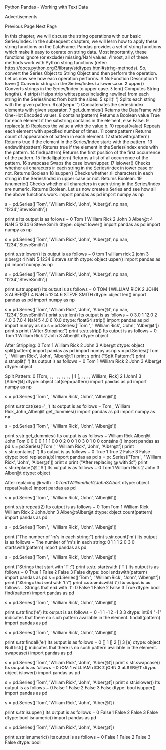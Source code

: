 
Python Pandas - Working with Text Data

Advertisements


 Previous Page 
Next Page   


In this chapter, we will discuss the string operations with our basic Series/Index. In the subsequent chapters, we will learn how to apply these string functions on the DataFrame.
Pandas provides a set of string functions which make it easy to operate on string data. Most importantly, these functions ignore (or exclude) missing/NaN values.
Almost, all of these methods work with Python string functions (refer: https://docs.python.org/3/library/stdtypes.html#string-methods). So, convert the Series Object to String Object and then perform the operation.
Let us now see how each operation performs.
S.No
Function
Description
1
lower()
Converts strings in the Series/Index to lower case.
2
upper()
Converts strings in the Series/Index to upper case.
3
len()
Computes String length().
4
strip()
Helps strip whitespace(including newline) from each string in the Series/index from both the sides.
5
split(' ')
Splits each string with the given pattern.
6
cat(sep=' ')
Concatenates the series/index elements with given separator.
7
get_dummies()
Returns the DataFrame with One-Hot Encoded values.
8
contains(pattern)
Returns a Boolean value True for each element if the substring contains in the element, else False.
9
replace(a,b)
Replaces the value a with the value b.
10
repeat(value)
Repeats each element with specified number of times.
11
count(pattern)
Returns count of appearance of pattern in each element.
12
startswith(pattern)
Returns true if the element in the Series/Index starts with the pattern.
13
endswith(pattern)
Returns true if the element in the Series/Index ends with the pattern.
14
find(pattern)
Returns the first position of the first occurrence of the pattern.
15
findall(pattern)
Returns a list of all occurrence of the pattern.
16
swapcase
Swaps the case lower/upper.
17
islower()
Checks whether all characters in each string in the Series/Index in lower case or not. Returns Boolean
18
isupper()
Checks whether all characters in each string in the Series/Index in upper case or not. Returns Boolean.
19
isnumeric()
Checks whether all characters in each string in the Series/Index are numeric. Returns Boolean.
Let us now create a Series and see how all the above functions work.
import pandas as pd
import numpy as np

s = pd.Series(['Tom', 'William Rick', 'John', 'Alber@t', np.nan, '1234','SteveSmith'])

print s
Its output is as follows −
0            Tom
1   William Rick
2           John
3        Alber@t
4            NaN
5           1234
6    Steve Smith
dtype: object
lower()
import pandas as pd
import numpy as np

s = pd.Series(['Tom', 'William Rick', 'John', 'Alber@t', np.nan, '1234','SteveSmith'])

print s.str.lower()
Its output is as follows −
0            tom
1   william rick
2           john
3        alber@t
4            NaN
5           1234
6    steve smith
dtype: object
upper()
import pandas as pd
import numpy as np

s = pd.Series(['Tom', 'William Rick', 'John', 'Alber@t', np.nan, '1234','SteveSmith'])

print s.str.upper()
Its output is as follows −
0            TOM
1   WILLIAM RICK
2           JOHN
3        ALBER@T
4            NaN
5           1234
6    STEVE SMITH
dtype: object
len()
import pandas as pd
import numpy as np

s = pd.Series(['Tom', 'William Rick', 'John', 'Alber@t', np.nan, '1234','SteveSmith'])
print s.str.len()
Its output is as follows −
0    3.0
1   12.0
2    4.0
3    7.0
4    NaN
5    4.0
6   10.0
dtype: float64
strip()
import pandas as pd
import numpy as np
s = pd.Series(['Tom ', ' William Rick', 'John', 'Alber@t'])
print s
print ("After Stripping:")
print s.str.strip()
Its output is as follows −
0            Tom
1   William Rick
2           John
3        Alber@t
dtype: object

After Stripping:
0            Tom
1   William Rick
2           John
3        Alber@t
dtype: object
split(pattern)
import pandas as pd
import numpy as np
s = pd.Series(['Tom ', ' William Rick', 'John', 'Alber@t'])
print s
print ("Split Pattern:")
print s.str.split(' ')
Its output is as follows −
0            Tom
1   William Rick
2           John
3        Alber@t
dtype: object

Split Pattern:
0   [Tom, , , , , , , , , , ]
1   [, , , , , William, Rick]
2   [John]
3   [Alber@t]
dtype: object
cat(sep=pattern)
import pandas as pd
import numpy as np

s = pd.Series(['Tom ', ' William Rick', 'John', 'Alber@t'])

print s.str.cat(sep='_')
Its output is as follows −
Tom _ William Rick_John_Alber@t
get_dummies()
import pandas as pd
import numpy as np

s = pd.Series(['Tom ', ' William Rick', 'John', 'Alber@t'])

print s.str.get_dummies()
Its output is as follows −
   William Rick   Alber@t   John   Tom
0             0         0      0     1
1             1         0      0     0
2             0         0      1     0
3             0         1      0     0
contains ()
import pandas as pd
s = pd.Series(['Tom ', ' William Rick', 'John', 'Alber@t'])
print s.str.contains(' ')
Its output is as follows −
0   True
1   True
2   False
3   False
dtype: bool
replace(a,b)
import pandas as pd
s = pd.Series(['Tom ', ' William Rick', 'John', 'Alber@t'])
print s
print ("After replacing @ with $:")
print s.str.replace('@','$')
Its output is as follows −
0   Tom
1   William Rick
2   John
3   Alber@t
dtype: object

After replacing @ with $:
0   Tom
1   William Rick
2   John
3   Alber$t
dtype: object
repeat(value)
import pandas as pd

s = pd.Series(['Tom ', ' William Rick', 'John', 'Alber@t'])

print s.str.repeat(2)
Its output is as follows −
0   Tom            Tom
1   William Rick   William Rick
2                  JohnJohn
3                  Alber@tAlber@t
dtype: object
count(pattern)
import pandas as pd
 
s = pd.Series(['Tom ', ' William Rick', 'John', 'Alber@t'])

print ("The number of 'm's in each string:")
print s.str.count('m')
Its output is as follows −
The number of 'm's in each string:
0    1
1    1
2    0
3    0
startswith(pattern)
import pandas as pd

s = pd.Series(['Tom ', ' William Rick', 'John', 'Alber@t'])

print ("Strings that start with 'T':")
print s.str. startswith ('T')
Its output is as follows −
0  True
1  False
2  False
3  False
dtype: bool
endswith(pattern)
import pandas as pd
s = pd.Series(['Tom ', ' William Rick', 'John', 'Alber@t'])
print ("Strings that end with 't':")
print s.str.endswith('t')
Its output is as follows −
Strings that end with 't':
0  False
1  False
2  False
3  True
dtype: bool
find(pattern)
import pandas as pd

s = pd.Series(['Tom ', ' William Rick', 'John', 'Alber@t'])

print s.str.find('e')
Its output is as follows −
0  -1
1  -1
2  -1
3   3
dtype: int64
"-1" indicates that there no such pattern available in the element.
findall(pattern)
import pandas as pd

s = pd.Series(['Tom ', ' William Rick', 'John', 'Alber@t'])

print s.str.findall('e')
Its output is as follows −
0 []
1 []
2 []
3 [e]
dtype: object
Null list([ ]) indicates that there is no such pattern available in the element.
swapcase()
import pandas as pd

s = pd.Series(['Tom', 'William Rick', 'John', 'Alber@t'])
print s.str.swapcase()
Its output is as follows −
0  tOM
1  wILLIAM rICK
2  jOHN
3  aLBER@T
dtype: object
islower()
import pandas as pd

s = pd.Series(['Tom', 'William Rick', 'John', 'Alber@t'])
print s.str.islower()
Its output is as follows −
0  False
1  False
2  False
3  False
dtype: bool
isupper()
import pandas as pd

s = pd.Series(['Tom', 'William Rick', 'John', 'Alber@t'])

print s.str.isupper()
Its output is as follows −
0  False
1  False
2  False
3  False
dtype: bool
isnumeric()
import pandas as pd

s = pd.Series(['Tom', 'William Rick', 'John', 'Alber@t'])

print s.str.isnumeric()
Its output is as follows −
0  False
1  False
2  False
3  False
dtype: bool




